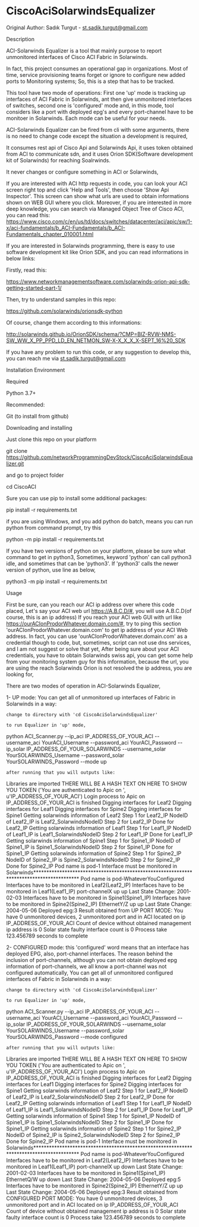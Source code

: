 # CiscoAciSolarwindsEqualizer
Original Author: Sadık Turgut - st.sadik.turgut@gmail.com

Description

ACI-Solarwinds Equalizer is a tool that mainly purpose to report unmonitored interfaces of Cisco ACI Fabric in Solarwinds.


In fact, this project consumes an operational gap in organizations. Most of time, service provisioning teams forget or ignore to configure new added ports to Monitoring systems; So, this is a step that has to be tracked.

This tool have two mode of operations: First one 'up' mode is tracking up interfaces of ACI Fabric in Solarwinds, ant then give unmonitored interfaces of switches, second one is 'configured' mode and, in this mode, tool considers like a port with deployed epg's and every port-channel have to be monitoer in Solarwinds. Each mode can be useful for your needs.

ACI-Solarwinds Equalizer can be fired from cli with some arguments, there is no need to change code except the situation a development is required,

It consumes rest api of Cisco Api and Solarwinds Api, it uses token obtained from ACI to communicate sdn, and it uses Orion SDK(Software development kit of Solarwinds) for reaching Soalrwinds.

It never changes or configure something in ACI or Solarwinds,

If you are interested with ACI http requests in code, you can look your ACI screen right top and click 'Help and Tools', then choose 'Show Api Inspector'. This screen can show what urls are used to obtain informations shown on WEB GUI where you click. Moreover, if you are interested in more deep knowledge, you can search via Managed Object Tree of Cisco ACI, you can read this: https://www.cisco.com/c/en/us/td/docs/switches/datacenter/aci/apic/sw/1-x/aci-fundamentals/b_ACI-Fundamentals/b_ACI-Fundamentals_chapter_010001.html

If you are interested in Solarwinds programming, there is easy to use software development kit like Orion SDK, and you can read informations in below links:

 Firstly, read this:
 
 https://www.networkmanagementsoftware.com/solarwinds-orion-api-sdk-getting-started-part-1/
 
 Then, try to understand samples in this repo:
 
 https://github.com/solarwinds/orionsdk-python
 
 Of course, change them according to this informations:
 
 http://solarwinds.github.io/OrionSDK/schema/?CMP=BIZ-RVW-NMS-SW_WW_X_PP_PPD_LD_EN_NETMON_SW-X-X_X_X_X-SEPT_16%20_SDK
 
 

If you have any problem to run this code, or any suggestion to develop this, you can reach me via st.sadik.turgut@gmail.com

Installation Environment

Required

Python 3.7+

Recommended:

Git (to install from github)

Downloading and installing

Just clone this repo on your platform

git clone https://github.com/networkProgrammingDevStock/CiscoAciSolarwindsEqualizer.git

and go to project folder

cd CiscoACI

Sure you can use pip to install some additional packages:

pip install -r requirements.txt

if you are using Windows, and you add python do batch, means you can run python from command prompt, try this

python -m pip install -r requirements.txt

If you have two versions of python on your platform, please be sure what command to get in python3, Sometimes, keyword 'python' can call python3 idle, and sometimes that can be 'python3'. If 'python3' calls the newer version of python, use line as below,

python3 -m pip install -r requirements.txt

Usage

First be sure, can you reach our ACI ip address over where this code placed, Let's say your ACI web url https://A.B.C.D/#, you will use A.B.C.D(of course, this is an ip address) If you reach your ACI web GUI with url like https://ourACIonProdorWhatever.domain.com/#, try to ping this section 'ourACIonProdorWhatever.domain.com' to get ip address of your ACI Web address. In fact, you can use 'ourACIonProdorWhatever.domain.com' as a credential though to code, but, sometimes, script can not use dns services, and I am not suggest or solve that yet,
After being sure about your ACI credentials, you have to obtain Solarwinds swiss api, you can get some help from your monitoring system guy for this information, because the url, you are using the reach Solarwinds Orion is not resolved the ip address, you are looking for,

There are two modes of operation in ACI-Solarwinds Equalizer,

1- UP mode: You can get all of unmonitored up interfaces of Fabric in Solarwinds in a way:

    change to directory with 'cd CiscoAciSolarwindsEqualizer'

    to run Equalizer in 'up' mode,

python ACI_Scanner.py --ip_aci IP_ADDRESS_OF_YOUR_ACI --username_aci YourACI_Username --password_aci YourACI_Password --ip_solar IP_ADDRESS_OF_YOUR_SOLARWINDS --username_solar YourSOLARWINDS_Username --password_solar YourSOLARWINDS_Password --mode up

    after running that you will outputs like:

Libraries are imported
THERE WILL BE A HASH TEXT ON HERE TO SHOW YOU TOKEN
('You are authenticated to Apic on ', u'IP_ADDRESS_OF_YOUR_ACI')
Login process to Apic on IP_ADDRESS_OF_YOUR_ACI is finished
Digging interfaces for Leaf2
Digging interfaces for Leaf1
Digging interfaces for Spine2
Digging interfaces for Spine1
Getting solarwinds information of Leaf2
Step 1 for Leaf2_IP
NodeID of Leaf2_IP is Leaf2_SolarwindsNodeID
Step 2 for Leaf2_IP
Done for Leaf2_IP
Getting solarwinds information of Leaf1
Step 1 for Leaf1_IP
NodeID of Leaf1_IP is Leaf1_SolarwindsNodeID
Step 2 for Leaf1_IP
Done for Leaf1_IP
Getting solarwinds information of Spine1
Step 1 for Spine1_IP
NodeID of Spine1_IP is Spine1_SolarwindsNodeID
Step 2 for Spine1_IP
Done for Spine1_IP
Getting solarwinds information of Spine2
Step 1 for Spine2_IP
NodeID of Spine2_IP is Spine2_SolarwindsNodeID
Step 2 for Spine2_IP
Done for Spine2_IP
Pod name is pod-1
Interface must be monitored in Solarwinds*****************************************************************************************
Pod name is pod-WhateverYouConfigured
        Interfaces have to be monitored in Leaf2(Leaf2_IP)
        Interfaces have to be monitored in Leaf1(Leaf1_IP)
				port-channelX  up      up       Last State Change: 2001-02-03
        Interfaces have to be monitored in Spine1(Spine1_IP)
        Interfaces have to be monitored in Spine2(Spine2_IP)
				EthernetY/Z	   up      up       Last State Change: 2004-05-06 Deployed epg:3
Result obtained from UP PORT MODE:
You have 0 unmonitored devices,
 2 unmonitored port and in ACI located on ip IP_ADDRESS_OF_YOUR_ACI
Count of device without obtained management ip address is 0
Solar state faulty interface count is 0
Process take 123.456789 seconds to complete

2- CONFIGURED mode: this 'configured' word means that an interface has deployed EPG, also, port-channel interfaces. The reason behind the inclusion of port-channels, although you can not obtain deployed epg information of port-channels, we all know a port-channel was not configured automatically, You can get all of unmonitored configured interfaces of Fabric in Solarwinds in a way:

    change to directory with 'cd CiscoAciSolarwindsEqualizer'

    to run Equalizer in 'up' mode,

python ACI_Scanner.py --ip_aci IP_ADDRESS_OF_YOUR_ACI --username_aci YourACI_Username --password_aci YourACI_Password --ip_solar IP_ADDRESS_OF_YOUR_SOLARWINDS --username_solar YourSOLARWINDS_Username --password_solar YourSOLARWINDS_Password --mode configured

    after running that you will outputs like:

Libraries are imported
THERE WILL BE A HASH TEXT ON HERE TO SHOW YOU TOKEN
('You are authenticated to Apic on ', u'IP_ADDRESS_OF_YOUR_ACI')
Login process to Apic on IP_ADDRESS_OF_YOUR_ACI is finished
Digging interfaces for Leaf2
Digging interfaces for Leaf1
Digging interfaces for Spine2
Digging interfaces for Spine1
Getting solarwinds information of Leaf2
Step 1 for Leaf2_IP
NodeID of Leaf2_IP is Leaf2_SolarwindsNodeID
Step 2 for Leaf2_IP
Done for Leaf2_IP
Getting solarwinds information of Leaf1
Step 1 for Leaf1_IP
NodeID of Leaf1_IP is Leaf1_SolarwindsNodeID
Step 2 for Leaf1_IP
Done for Leaf1_IP
Getting solarwinds information of Spine1
Step 1 for Spine1_IP
NodeID of Spine1_IP is Spine1_SolarwindsNodeID
Step 2 for Spine1_IP
Done for Spine1_IP
Getting solarwinds information of Spine2
Step 1 for Spine2_IP
NodeID of Spine2_IP is Spine2_SolarwindsNodeID
Step 2 for Spine2_IP
Done for Spine2_IP
Pod name is pod-1
Interface must be monitored in Solarwinds*****************************************************************************************
Pod name is pod-WhateverYouConfigured
        Interfaces have to be monitored in Leaf2(Leaf2_IP)
        Interfaces have to be monitored in Leaf1(Leaf1_IP)
				port-channelX  up      down       Last State Change: 2001-02-03
        Interfaces have to be monitored in Spine1(Spine1_IP)
				EthernetQ/W	   up      down       Last State Change: 2004-05-06 Deployed epg:5
        Interfaces have to be monitored in Spine2(Spine2_IP)
				EthernetY/Z	   up      up       Last State Change: 2004-05-06 Deployed epg:3
Result obtained from CONFIGURED PORT MODE:
You have 0 unmonitored devices,
 3 unmonitored port and in ACI located on ip IP_ADDRESS_OF_YOUR_ACI
Count of device without obtained management ip address is 0
Solar state faulty interface count is 0
Process take 123.456789 seconds to complete
